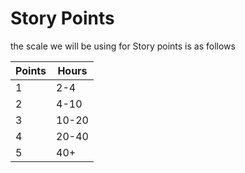 # Story Points 
the scale we will be using for Story points is as follows

| Points | Hours |
| ------ | ----- |
| 1      | 2-4   |
| 2      | 4-10  |
| 3      | 10-20 |
| 4      | 20-40 |
| 5      | 40+   |
